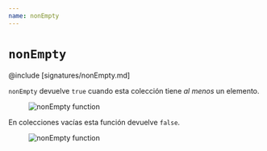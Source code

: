 ```yaml
---
name: nonEmpty
---
```


# `nonEmpty`

@include [signatures/nonEmpty.md]

`nonEmpty` devuelve `true` cuando esta colección tiene _al menos_ un elemento.

<figure class="diagram">
  <img src="../images/nonEmpty.svg" alt="nonEmpty function">
  <!-- <figcaption class="diagram-desc"></figcaption> -->
</figure>

En colecciones vacías esta función devuelve `false`.

<figure class="diagram">
  <img src="../images/nonEmpty.2.svg" alt="nonEmpty function">
  <!-- <figcaption class="diagram-desc"></figcaption> -->
</figure>
